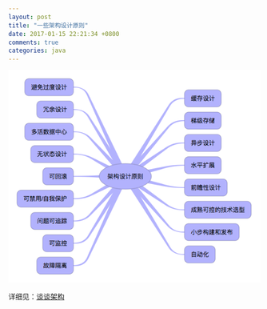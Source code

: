 ```yaml
---
layout: post
title: "一些架构设计原则"
date: 2017-01-15 22:21:34 +0800
comments: true
categories: java
---
```


![](/images/blog_images/arch-spec.png)

详细见：[谈谈架构](http://www.rowkey.me/blog/2017/08/24/arch/)
